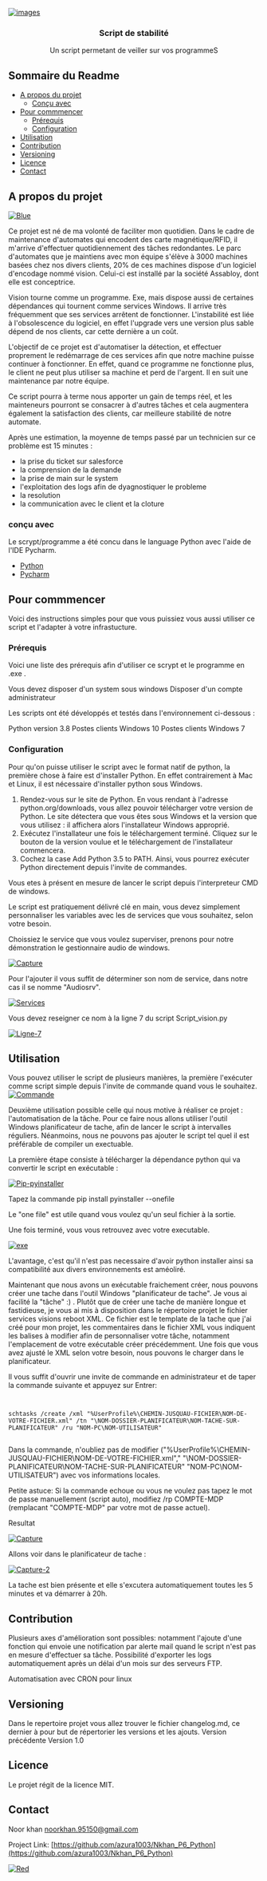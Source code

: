 
<!-- PROJECT LOGO -->

<a href="https://ibb.co/ZG6N78x"><img src="https://i.ibb.co/ydnV7yq/images.png" alt="images" border="0"></a>

  <h3 align="center">Script de stabilité</h3>

  <p align="center">
    Un script permetant de veiller sur vos programmeS
    <br />
    



<!-- Sommaire -->
## Sommaire du Readme

* [A propos du projet](#a-propos-du-projet)
  * [Conçu avec](#conçu-avec)
* [Pour commmencer](#Pour-commmencer)
  * [Prérequis](#Prérequis)
  * [Configuration](#Configuration)
* [Utilisation](#Utilisation)
* [Contribution](#contribution)
* [Versioning](#Versioning)
* [Licence](#Licence)
* [Contact](#contact)




<!-- A propos du projet -->
## A propos du projet
<a href="https://imgbb.com/"><img src="https://i.ibb.co/fC8b5jw/Blue.png" alt="Blue" border="0"></a> 

Ce projet est né de ma volonté de faciliter mon quotidien. Dans le cadre de maintenance d'automates qui encodent des carte magnétique/RFID, il m'arrive d'effectuer quotidiennement des tâches redondantes. Le parc d'automates que je maintiens avec mon équipe s'élève à 3000 machines basées chez nos divers clients, 20% de ces machines dispose d'un logiciel d'encodage nommé vision. Celui-ci est installé par la société Assabloy, dont elle est conceptrice.

<!-- capture ici de l'interface vision -->
Vision tourne comme un programme. Exe, mais dispose aussi de certaines dépendances qui tournent comme services Windows. Il arrive très fréquemment que ses services arrêtent de fonctionner.
L'instabilité est liée à l'obsolescence du logiciel, en effet l'upgrade vers une version plus sable dépend de nos clients, car cette dernière a un coût.
<!-- capture ici de l'interface services -->

L'objectif de ce projet est d'automatiser la détection, et effectuer proprement le redémarrage de ces services afin que notre machine puisse continuer à fonctionner.
En effet, quand ce programme ne fonctionne plus, le client ne peut plus utiliser sa machine et perd de l'argent. Il en suit une maintenance par notre équipe.

Ce script pourra à terme nous apporter un gain de temps réel, et les mainteneurs pourront se consacrer à d'autres tâches et cela augmentera également la satisfaction des clients, car meilleure stabilité de notre automate.

Après une estimation, la moyenne de temps passé par un technicien sur ce problème est 15 minutes :

<ul>
<li>la prise du ticket sur salesforce</li>

<li>la comprension de la demande</li>

<li>la prise de main sur le system</li>

<li>l'exploitation des logs afin de dyagnostiquer le probleme</li>

<li>la resolution</li>

<li>la communication avec le client et la cloture</li> 
</ul>



### conçu avec
Le scrypt/programme a été concu dans le language Python avec l'aide de l'IDE Pycharm.
* [Python](https://www.python.org/)
* [Pycharm](https://www.jetbrains.com/fr-fr/pycharm/promo/?gclid=EAIaIQobChMIsY6M37_V6wIVBqp3Ch3DJA6XEAAYASAAEgIrwfD_BwE)




<!-- GETTING STARTED -->
## Pour commmencer 

Voici des instructions simples pour que vous puissiez vous aussi utiliser ce script et l'adapter à votre infrastucture.


### Prérequis

Voici une liste des prérequis afin d'utiliser ce scrypt et le programme en .exe .

Vous devez disposer d'un system sous windows
Disposer d'un compte administrateur 


Les scripts ont été développés et testés dans l'environnement ci-dessous :


Python version 3.8
Postes clients Windows 10
Postes clients Windows 7


### Configuration

Pour qu'on puisse utiliser le script avec le format natif de python, la première chose à faire est d'installer Python. En effet contrairement à Mac et Linux, il est nécessaire d'installer python sous Windows.

1) Rendez-vous sur le site de Python. En vous rendant à l'adresse python.org/downloads, vous allez pouvoir télécharger votre version de Python. Le site détectera que vous êtes sous Windows et la version que vous utilisez : il affichera alors l'installateur Windows approprié.
2) Exécutez l'installateur une fois le téléchargement terminé. Cliquez sur le bouton de la version voulue et le téléchargement de l'installateur commencera. 
3) Cochez la case Add Python 3.5 to PATH. Ainsi, vous pourrez exécuter Python directement depuis l'invite de commandes.

Vous etes à présent en mesure de lancer le script depuis l'interpreteur CMD de windows.


Le script est pratiquement délivré clé en main, vous devez simplement personnaliser les variables avec les de services que vous souhaitez, selon votre besoin.

Choissiez le service que vous voulez superviser, prenons pour notre démonstration le gestionnaire audio de windows. 

<a href="https://imgbb.com/"><img src="https://i.ibb.co/JmwMVKT/Capture.png" alt="Capture" border="0"></a>

Pour l'ajouter il vous suffit de déterminer son nom de service, dans notre cas il se nomme "Audiosrv".

<a href="https://ibb.co/Jr2HWKn"><img src="https://i.ibb.co/MPp7ysn/Services.png" alt="Services" border="0"></a>

Vous devez reseigner ce nom à la ligne 7 du script Script_vision.py 

<a href="https://imgbb.com/"><img src="https://i.ibb.co/m5bZY69/Ligne-7.png" alt="Ligne-7" border="0"></a>




<!-- USAGE EXAMPLES -->
## Utilisation


Vous pouvez utiliser le script de plusieurs manières, la première l'exécuter comme script simple depuis l'invite de commande quand vous le souhaitez.
 <a href="https://ibb.co/Dt1P55F"><img src="https://i.ibb.co/mGRr66K/Commande.png" alt="Commande" border="0"></a>



Deuxième utilisation possible celle qui nous motive à réaliser ce projet : l'automatisation de la tâche.
Pour ce faire nous allons utiliser l'outil Windows planificateur de tache, afin de lancer le script à intervalles réguliers.
Néanmoins, nous ne pouvons pas ajouter le script tel quel il est préférable de compiler un exectuable.

La première étape consiste à télécharger la dépendance python qui va convertir le script en exécutable :


<a href="https://ibb.co/yX5K4nm"><img src="https://i.ibb.co/JK283RW/Pip-pyinstaller.png" alt="Pip-pyinstaller" border="0"></a>

Tapez la commande pip install pyinstaller --onefile 

Le "one file" est utile quand vous voulez qu'un seul fichier à la sortie.

Une fois terminé, vous vous retrouvez avec votre executable.

<a href="https://ibb.co/PgXGYKS"><img src="https://i.ibb.co/zZ9V5pk/exe.png" alt="exe" border="0"></a>

L'avantage, c'est qu'il n'est pas necessaire d'avoir python installer ainsi sa compatibilité aux divers environnements est améoliré. 


Maintenant que nous avons un exécutable fraichement créer, nous pouvons créer une tache dans l'outil Windows "planificateur de tache".
Je vous ai facilité la "tâche" :) . Plutôt que de créer une tache de manière longue et fastidieuse, je vous ai mis à disposition dans le répertoire projet le fichier services visions reboot XML. Ce fichier est le template de la tache que j'ai créé pour mon projet, les commentaires dans le fichier XML vous indiquent les balises à modifier afin de personnaliser votre tâche, notamment l'emplacement de votre exécutable créer précédemment.
Une fois que vous avez ajusté le XML selon votre besoin, nous pouvons le charger dans le planificateur.

Il vous suffit d'ouvrir une invite de commande en administrateur et de taper la commande suivante et appuyez sur Entrer:


```

  
schtasks /create /xml "%UserProfile%\CHEMIN-JUSQUAU-FICHIER\NOM-DE-VOTRE-FICHIER.xml" /tn "\NOM-DOSSIER-PLANIFICATEUR\NOM-TACHE-SUR-PLANIFICATEUR" /ru "NOM-PC\NOM-UTILISATEUR"


```

Dans la commande, n'oubliez pas de modifier ("%UserProfile%\CHEMIN-JUSQUAU-FICHIER\NOM-DE-VOTRE-FICHIER.xml"," "\NOM-DOSSIER-PLANIFICATEUR\NOM-TACHE-SUR-PLANIFICATEUR" "NOM-PC\NOM-UTILISATEUR") avec vos informations locales.

Petite astuce: Si la commande echoue ou vous ne voulez pas tapez le mot de passe manuellement (script auto), modifiez /rp COMPTE-MDP (remplacant "COMPTE-MDP" par votre mot de passe actuel).

Resultat

<a href="https://ibb.co/74k57Tx"><img src="https://i.ibb.co/rsdSnLK/Capture.png" alt="Capture" border="0"></a>

Allons voir dans le planificateur de tache  : 

<a href="https://ibb.co/1vJ07gs"><img src="https://i.ibb.co/4mgFKqs/Capture-2.png" alt="Capture-2" border="0"></a>


La tache est bien présente et elle s'excutera automatiquement toutes les 5 minutes et va démarrer à 20h.





<!-- CONTRIBUTING -->
## Contribution

Plusieurs axes d'amélioration sont possibles:
notamment l'ajoute d'une fonction qui envoie une notification par alerte mail quand le script n'est pas en mesure d'effectuer sa tâche. 
Possibilité d'exporter les logs automatiquement après un délai d'un mois sur des serveurs FTP.

Automatisation avec CRON pour linux

## Versioning
Dans le repertoire projet vous allez trouver le fichier changelog.md, ce dernier à pour but de répertorier les versions et les ajouts.
Version précédente Version 1.0


<!-- LICENCE -->
## Licence

Le projet régit de la licence MIT.






<!-- CONTACT -->
## Contact

Noor khan noorkhan.95150@gmail.com

Project Link: [https://github.com/azura1003/Nkhan_P6_Python](https://github.com/azura1003/Nkhan_P6_Python)



<a href="https://imgbb.com/"><img src="https://i.ibb.co/86NNgYD/Red.png" alt="Red" border="0"></a>




  
  


